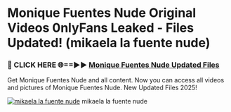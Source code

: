 # Monique Fuentes Nude Original Videos 0nlyFans Leaked - Files Updated! (mikaela la fuente nude)

<h3>🔴 CLICK HERE 🌐==►► <a href="https://tinyurl.com/2p9ay9w9" rel="nofollow">Monique Fuentes Nude Updated Files</a></h3>

Get Monique Fuentes Nude and all content. Now you can access all videos and pictures of Monique Fuentes Nude. New Updated Files 2025!

[![mikaela la fuente nude](https://i.imgur.com/KQgVmj3.gif)](https://tinyurl.com/2p9ay9w9)
mikaela la fuente nude